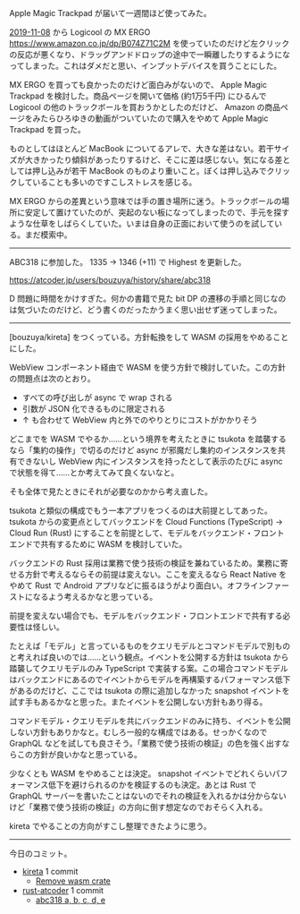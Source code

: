 Apple Magic Trackpad が届いて一週間ほど使ってみた。

[2019-11-08] から Logicool の MX ERGO <https://www.amazon.co.jp/dp/B074Z71C2M> を使っていたのだけど左クリックの反応が悪くなり、ドラッグアンドドロップの途中で一瞬離したりするようになってしまった。これはダメだと思い、インプットデバイスを買うことにした。

MX ERGO を買っても良かったのだけど面白みがないので、 Apple Magic Trackpad を検討した。商品ページを開いて価格 (約1万5千円) にひるんで Logicool の他のトラックボールを買おうかとしたのだけど、 Amazon の商品ページをみたらひろゆきの動画がついていたので購入をやめて Apple Magic Trackpad を買った。

ものとしてはほとんど MacBook についてるアレで、大きな差はない。若干サイズが大きかったり傾斜があったりするけど、そこに差は感じない。気になる差としては押し込みが若干 MacBook のものより重いこと。ぼくは押し込みでクリックしていることも多いのですこしストレスを感じる。

MX ERGO からの差異という意味では手の置き場所に迷う。トラックボールの場所に安定して置けていたのが、突起のない板になってしまったので、手元を探すような仕草をしばらくしていた。いまは自身の正面において使うのを試している。まだ模索中。

---

ABC318 に参加した。  1335 → 1346 (+11) で Highest を更新した。

<https://atcoder.jp/users/bouzuya/history/share/abc318>

D 問題に時間をかけすぎた。何かの書籍で見た bit DP の遷移の手順と同じなのは気づいたのだけど、どう書くのだったかうまく思い出せず迷ってしまった。

---

[bouzuya/kireta] をつくっている。方針転換をして WASM の採用をやめることにした。

WebView コンポーネント経由で WASM を使う方針で検討していた。この方針の問題点は次のとおり。

- すべての呼び出しが async で wrap される
- 引数が JSON 化できるものに限定される
- ↑ も合わせて WebView 内と外でのやりとりにコストがかかりそう

どこまでを WASM でやるか……という境界を考えたときに tsukota を踏襲するなら「集約の操作」で切るのだけど async が邪魔だし集約のインスタンスを共有できないし WebView 内にインスタンスを持ったとして表示のたびに async で状態を得て……とか考えてみて良くないなと。

そも全体で見たときにそれが必要なのかから考え直した。

tsukota と類似の構成でもう一本アプリをつくるのは大前提としてあった。 tsukota からの変更点としてバックエンドを Cloud Functions (TypeScript) -> Cloud Run (Rust) にすることを前提として、モデルをバックエンド・フロントエンドで共有するために WASM を検討していた。

バックエンドの Rust 採用は業務で使う技術の検証を兼ねているため。業務に寄せる方針で考えるならその前提は変えない。ここを変えるなら React Native をやめて Rust で Android アプリなどに振るほうがより面白い。オフラインファーストになるよう考えるかなと思っている。

前提を変えない場合でも、モデルをバックエンド・フロントエンドで共有する必要性は怪しい。

たとえば「モデル」と言っているものをクエリモデルとコマンドモデルで別ものと考えれば良いのでは……という観点。イベントを公開する方針は tsukota から踏襲してクエリモデルのみ TypeScript で実装する案。この場合コマンドモデルはバックエンドにあるのでイベントからモデルを再構築するパフォーマンス低下があるのだけど、ここでは tsukota の際に追加しなかった snapshot イベントを試す手もあるかなと思った。またイベントを公開しない方針もあり得る。

コマンドモデル・クエリモデルを共にバックエンドのみに持ち、イベントを公開しない方針もありかなと。むしろ一般的な構成ではある。せっかくなので GraphQL などを試しても良さそう。「業務で使う技術の検証」の色を強く出すならこの方針が良いかなと思っている。

少なくとも WASM をやめることは決定。 snapshot イベントでどれくらいパフォーマンス低下を避けられるのかを検証するのも決定。あとは Rust で GraphQL サーバーを書いたことはないのでそれの検証を入れるかは分からないけど「業務で使う技術の検証」の方向に倒す想定なのでおそらく入れる。

kireta でやることの方向がすこし整理できたように思う。

---

今日のコミット。

- [kireta](https://github.com/bouzuya/kireta) 1 commit
  - [Remove wasm crate](https://github.com/bouzuya/kireta/commit/3d35ff5e71399f0b68527c3e6a174eb9388fffe1)
- [rust-atcoder](https://github.com/bouzuya/rust-atcoder) 1 commit
  - [abc318 a, b, c, d, e](https://github.com/bouzuya/rust-atcoder/commit/d6a5a2ac24ca29cc0a2d53304bef8fd472ac41d3)

[2019-11-08]: https://blog.bouzuya.net/2019/11/08/
